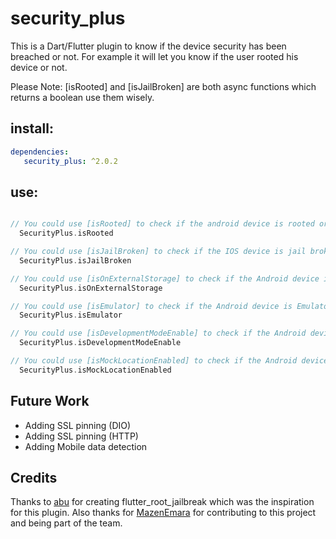 # security_plus

This is a Dart/Flutter plugin to know if the device security has been breached or not. For example it will let you know if the user rooted his device or not.

Please Note: [isRooted] and [isJailBroken] are both async functions which returns a boolean use them wisely.

## install:
```YAML
dependencies:
   security_plus: ^2.0.2
```

## use:

```dart

// You could use [isRooted] to check if the android device is rooted or not 
  SecurityPlus.isRooted

// You could use [isJailBroken] to check if the IOS device is jail broken or not 
  SecurityPlus.isJailBroken

// You could use [isOnExternalStorage] to check if the Android device is running your app on external storage or not 
  SecurityPlus.isOnExternalStorage

// You could use [isEmulator] to check if the Android device is Emulator or not 
  SecurityPlus.isEmulator

// You could use [isDevelopmentModeEnable] to check if the Android device is in Development mode or not 
  SecurityPlus.isDevelopmentModeEnable

// You could use [isMockLocationEnabled] to check if the Android device is using a mock location method or not 
  SecurityPlus.isMockLocationEnabled
```

## Future Work

 - Adding SSL pinning (DIO)
 - Adding SSL pinning (HTTP)
 - Adding Mobile data detection

## Credits

Thanks to [abu](https://github.com/abu0306) for creating flutter_root_jailbreak which was the inspiration for this plugin. Also thanks for [MazenEmara](https://github.com/MazenEmara) for contributing to this project and being part of the team.